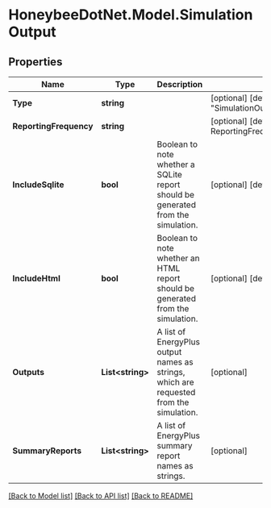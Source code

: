 
# HoneybeeDotNet.Model.SimulationOutput

## Properties

Name | Type | Description | Notes
------------ | ------------- | ------------- | -------------
**Type** | **string** |  | [optional] [default to "SimulationOutput"]
**ReportingFrequency** | **string** |  | [optional] [default to ReportingFrequencyEnum.Hourly]
**IncludeSqlite** | **bool** | Boolean to note whether a SQLite report should be generated from the simulation. | [optional] [default to true]
**IncludeHtml** | **bool** | Boolean to note whether an HTML report should be generated from the simulation. | [optional] [default to false]
**Outputs** | **List&lt;string&gt;** | A list of EnergyPlus output names as strings, which are requested from the simulation. | [optional] 
**SummaryReports** | **List&lt;string&gt;** | A list of EnergyPlus summary report names as strings. | [optional] 

[[Back to Model list]](../README.md#documentation-for-models)
[[Back to API list]](../README.md#documentation-for-api-endpoints)
[[Back to README]](../README.md)


